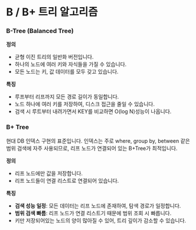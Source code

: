 # B / B+ 트리 알고리즘
### B-Tree (Balanced Tree)
**정의**
* 균형 이진 트리의 일반화 버전입니다.
* 하나의 노드에 여러 키와 자식들을 가질 수 있습니다.
* 모든 노드는 키, 값 데이터를 모두 갖고 있습니다.

**특징**
* 루프부터 리프까지 모든 경로 길이가 동일합니다.
* 노드 하나에 여러 키를 저장하여, 디스크 접근을 줄일 수 있습니다.
* 검색 시 루트부터 내려가면서 KEY를 비교하면 O(log N)성능이 나옵니다.


### B+ Tree
현대 DB 인덱스 구현의 표준입니다. 
인덱스는 주로 where, group by, between 같은 범위 검색에 자주 사용되므로, 리프 노드가 연결되어 있는 B+Tree가 최적입니다.

**정의**
* 리프 노드에만 값을 저장합니다.
* 리프 노드들이 연결 리스트로 연결되어 있습니다.


**특징**
* **검색 성능 일정**: 모든 데이터는 리프 노드에 존재하여, 탐색 경로가 일정합니다.
* **범위 검색 빠름**: 리프 노드가 연결 리스트기 때문에 범위 조회 시 빠릅니다.
* 키만 저장되어있는 노드의 양이 많아질 수 있어, 트리 깊이가 감소할 수 있습니다. 
